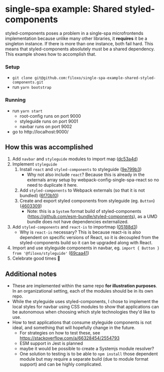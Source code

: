 # single-spa example: Shared styled-components

styled-components poses a problem in a single-spa microfrontends implementation because unlike many other libraries, it **requires** it be a singleton instance. If there is more than one instance, both fail hard. This means that styled-components absolutely must be a shared dependency. This example shows how to accomplish that.

### Setup

- `git clone git@github.com:filoxo/single-spa-example-shared-styled-components.git`
- run `yarn bootstrap`

### Running

- run `yarn start`
  - root-config runs on port 9000
  - styleguide runs on port 9001
  - navbar runs on port 9002
- go to http://localhost:9000/

## How this was accomplished

1. Add `navbar` and `styleguide` modules to import map ([dc53a4d](https://github.com/filoxo/single-spa-example-shared-styled-components/commit/dc53a4dca01fddad61f54bde0c5423a524dbdc89))
1. Implement `styleguide`
   1. Install `react` and `styled-components` to styleguide ([9e799b3](https://github.com/filoxo/single-spa-example-shared-styled-components/commit/9e799b3e1ebfc84939b32882f109df069c16ed1c))
      - Why not also include `react`? Because this is already in the externals array setup by webpack-config-single-spa-react so no need to duplicate it here. 
   1. Add `styled-components` to Webpack externals (so that it is not bundled) ([6f70b10](https://github.com/filoxo/single-spa-example-shared-styled-components/commit/6f70b10b500a65e21dd9d49e2d8e08f7e8db9ef0))
   1. Create and export styled components from styleguide (eg. `Button`) ([4603309](https://github.com/filoxo/single-spa-example-shared-styled-components/commit/4603309ee7a38d00caf8c62007bc83f3c7dbd882))
      - Note: this is a `System` format build of styled-components (https://github.com/esm-bundle/styled-components), as a UMD bundle does not have dependencies externalized.
1. Add `styled-components` and `react-is` to importmap ([05188d3](https://github.com/filoxo/single-spa-example-shared-styled-components/commit/05188d33ef99f1b7a1d73a875024fc7f1b02e9c7))
    - Why is `react-is` necessary? This is because react-is is also dependent on specific versions of React, so it is decoupled from the styled-components build so it can be upgraded along with React.
1. Import and use styleguide components in navbar, eg. `import { Button } from '@filoxo/styleguide'` ([69caa41](https://github.com/filoxo/single-spa-example-shared-styled-components/commit/69caa41709e309fe919dcde7ccee62b0618d9512))
1. Celebrate good times 🎉

## Additional notes

- These are implemented within the same repo **for illustration purposes**. In an organizational setting, each of the modules should be in its own repo.
- While the styleguide uses styled-components, I chose to implement the local styles for navbar using CSS modules to show that applications can be autonomous when choosing which style technologies they'd like to use.
- How to test applications that consume styleguide components is not ideal, and something that will hopefully change in the future.
  - For strategies on how to test these, see https://stackoverflow.com/a/66328454/2554793 
  - ESM support in Jest is planned
  - maybe it would be possible to create a Systemjs module resolver?
  - One solution to testing is to be able to `npm install` those dependent module but may require a separate build (due to module format support) and can be highly complicated.
